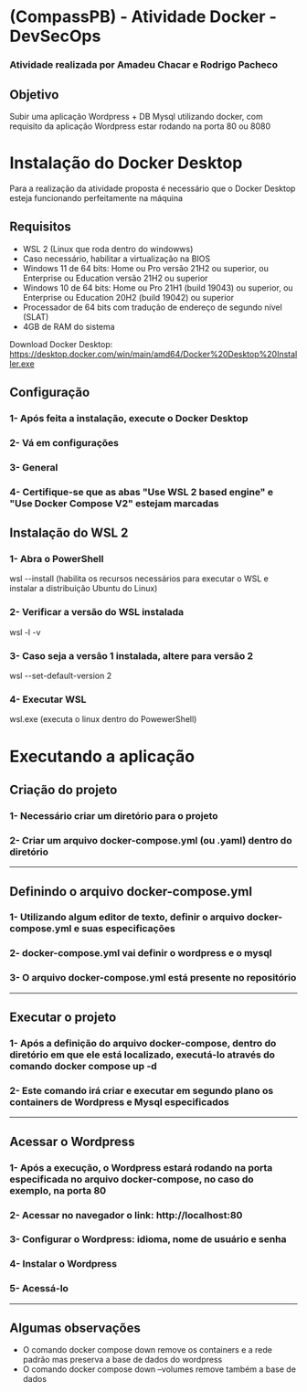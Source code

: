 # (CompassPB) - Atividade Docker - DevSecOps
### Atividade realizada por Amadeu Chacar e Rodrigo Pacheco

## Objetivo
Subir uma aplicação Wordpress + DB Mysql utilizando docker, com requisito da aplicação Wordpress estar rodando na porta 80 ou 8080

# Instalação do Docker Desktop
Para a realização da atividade proposta é necessário que o Docker Desktop esteja funcionando perfeitamente na máquina

## Requisitos
- WSL 2 (Linux que roda dentro do windowws)
- Caso necessário, habilitar a virtualização na BIOS
- Windows 11 de 64 bits: Home ou Pro versão 21H2 ou superior, ou Enterprise ou Education versão 21H2 ou superior
- Windows 10 de 64 bits: Home ou Pro 21H1 (build 19043) ou superior, ou Enterprise ou Education 20H2 (build 19042) ou superior
- Processador de 64 bits com tradução de endereço de segundo nível (SLAT)
- 4GB de RAM do sistema

Download Docker Desktop: https://desktop.docker.com/win/main/amd64/Docker%20Desktop%20Installer.exe

## Configuração 
### 1- Após feita a instalação, execute o Docker Desktop
### 2- Vá em configurações 
### 3- General 
### 4- Certifique-se que as abas "Use WSL 2 based engine" e "Use Docker Compose V2" estejam marcadas 

## Instalação do WSL 2
### 1- Abra o PowerShell
wsl --install (habilita os recursos necessários para executar o WSL e instalar a distribuição Ubuntu do Linux)

### 2- Verificar a versão do  WSL instalada
wsl -l -v
### 3- Caso seja a versão 1 instalada, altere para versão 2
wsl --set-default-version 2
### 4- Executar WSL 
wsl.exe (executa o linux dentro do PowewerShell)

# Executando a aplicação

## Criação do projeto
### 1- Necessário criar um diretório para o projeto
### 2- Criar um arquivo docker-compose.yml (ou .yaml) dentro do diretório 
----------------------------------------------------------------------------------------------------------------------------------------------------------
## Definindo o arquivo docker-compose.yml
### 1- Utilizando algum editor de texto, definir o arquivo docker-compose.yml e suas especificações
### 2- docker-compose.yml vai definir o wordpress e o mysql
### 3- O arquivo docker-compose.yml está presente no repositório 
----------------------------------------------------------------------------------------------------------------------------------------------------------
## Executar o projeto 
### 1- Após a definição do arquivo docker-compose, dentro do diretório em que ele está localizado, executá-lo através do comando docker compose up -d
### 2- Este comando irá criar e executar em segundo plano os containers de Wordpress e Mysql especificados
----------------------------------------------------------------------------------------------------------------------------------------------------------
## Acessar o Wordpress
### 1- Após a execução, o Wordpress estará rodando na porta especificada no arquivo docker-compose, no caso do exemplo, na porta 80
### 2- Acessar no navegador o link: http://localhost:80
### 3- Configurar o Wordpress: idioma, nome de usuário e senha
### 4- Instalar o Wordpress
### 5- Acessá-lo
----------------------------------------------------------------------------------------------------------------------------------------------------------

## Algumas observações 
- O comando docker compose down remove os containers e a rede padrão mas preserva a base de dados do wordpress
- O comando docker compose down –volumes remove também a base de dados

